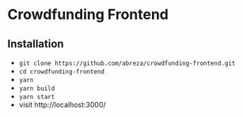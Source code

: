 # Crowdfunding Frontend

## Installation

- `git clone https://github.com/abreza/crowdfunding-frontend.git`
- `cd crowdfunding-frontend`
- `yarn`
- `yarn build`
- `yarn start`
- visit http://localhost:3000/
